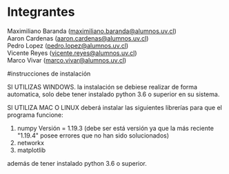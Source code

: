 # Integrantes

Maximiliano Baranda   (maximiliano.baranda@alumnos.uv.cl)  
Aaron Cardenas        (aaron.cardenas@alumnos.uv.cl)  
Pedro Lopez           (pedro.lopez@alumnos.uv.cl)  
Vicente Reyes         (vicente.reyes@alumnos.uv.cl)  
Marco Vivar           (marco.vivar@alumnos.uv.cl)  

#instrucciones de instalación 

SI UTILIZAS WINDOWS.
la instalación se debiese realizar de forma automatica, solo debe tener instalado python 3.6 o superior en su sistema. 

SI UTILIZA MAC O LINUX 
deberá instalar las siguientes librerías para que el programa funcione: 
1) numpy Versión =  1.19.3 (debe ser está versión ya que la más reciente "1.19.4" posee errores que no han sido solucionados)
2) networkx
3) matplotlib

además de tener instalado python 3.6 o superior. 
 
